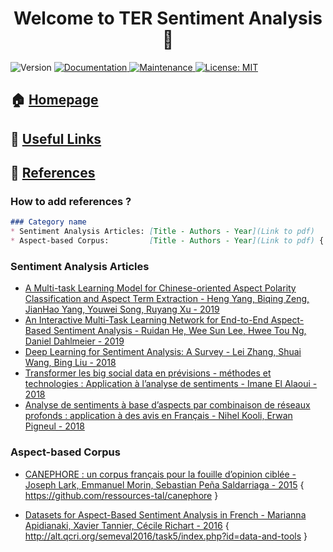 <h1 align="center">Welcome to TER Sentiment Analysis 👋</h1>
<p>
  <img alt="Version" src="https://img.shields.io/badge/version-1.0.0-blue.svg?cacheSeconds=2592000" />
  <a href="https://github.com/Torilen/TER-Sentiment-Analysis#readme" target="_blank">
    <img alt="Documentation" src="https://img.shields.io/badge/documentation-yes-brightgreen.svg" />
  </a>
  <a href="https://github.com/Torilen/TER-Sentiment-Analysis/graphs/commit-activity" target="_blank">
    <img alt="Maintenance" src="https://img.shields.io/badge/Maintained%3F-yes-green.svg" />
  </a>
  <a href="https://github.com/Torilen/TER-Sentiment-Analysis/blob/master/LICENSE" target="_blank">
    <img alt="License: MIT" src="https://img.shields.io/github/license/Torilen/TER-Sentiment-Analysis" />
  </a>
</p>

## 🏠 [Homepage](https://github.com/Torilen/TER-Sentiment-Analysis)
## :link: [Useful Links](https://github.com/Torilen/TER-Sentiment-Analysis/blob/master/USEFULLINKS.md)
## :triangular_flag_on_post: [References](https://github.com/Torilen/TER-Sentiment-Analysis/blob/master/REFERENCES.md)

### How to add references ?

```markdown
### Category name
* Sentiment Analysis Articles: [Title - Authors - Year](Link to pdf)
* Aspect-based Corpus:         [Title - Authors - Year](Link to pdf) { Link to Corpus } 
```

### Sentiment Analysis Articles

* [A Multi-task Learning Model for Chinese-oriented Aspect Polarity Classification and Aspect Term Extraction - Heng Yang, Biqing Zeng, JianHao Yang, Youwei Song, Ruyang Xu - 2019](https://arxiv.org/pdf/1912.07976v2.pdf)
* [An Interactive Multi-Task Learning Network for End-to-End Aspect-Based Sentiment Analysis - Ruidan He, Wee Sun Lee, Hwee Tou Ng, Daniel Dahlmeier - 2019](https://www.aclweb.org/anthology/P19-1048.pdf)
* [Deep Learning for Sentiment Analysis: A Survey - Lei Zhang, Shuai Wang, Bing Liu - 2018](https://arxiv.org/ftp/arxiv/papers/1801/1801.07883.pdf)
* [Transformer les big social data en prévisions - méthodes
et technologies : Application à l’analyse de sentiments - Imane El Alaoui - 2018](https://tel.archives-ouvertes.fr/tel-02060594/document)
* [Analyse de sentiments à base d’aspects par combinaison
de réseaux profonds : application à des avis en Français - Nihel Kooli, Erwan Pigneul - 2018](https://hal.archives-ouvertes.fr/hal-01960082/document)

### Aspect-based Corpus
* [CANEPHORE : un corpus français pour la fouille d’opinion ciblée - Joseph Lark, Emmanuel Morin, Sebastian Peña Saldarriaga - 2015](https://www.researchgate.net/publication/279830360_CANEPHORE_a_French_corpus_for_aspect-based_sentiment_analysis_evaluation) { https://github.com/ressources-tal/canephore }

* [Datasets for Aspect-Based Sentiment Analysis in French - Marianna Apidianaki, Xavier Tannier, Cécile Richart - 2016](http://xavier.tannier.free.fr/publications/files/16_05_27_LREC_ABSA.pdf) { http://alt.qcri.org/semeval2016/task5/index.php?id=data-and-tools }
